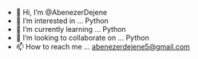 - 👋 Hi, I’m @AbenezerDejene
- 👀 I’m interested in ... Python
- 🌱 I’m currently learning ... Python
- 💞️ I’m looking to collaborate on ... Python
- 📫 How to reach me ... abenezerdejene5@gmail.com


